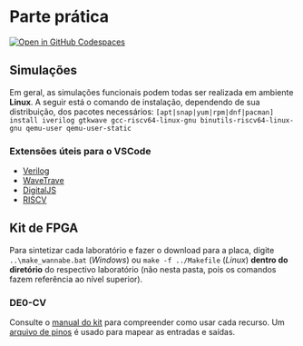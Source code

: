 # Parte prática

[![Open in GitHub Codespaces](https://github.com/codespaces/badge.svg)](https://codespaces.new/menotti/aoc)

## Simulações

Em geral, as simulações funcionais podem todas ser realizada em ambiente **Linux**. A seguir está o comando de instalação, dependendo de sua distribuição, dos pacotes necessários: `[apt|snap|yum|rpm|dnf|pacman] install iverilog gtkwave gcc-riscv64-linux-gnu binutils-riscv64-linux-gnu qemu-user qemu-user-static`

### Extensões úteis para o VSCode

- [Verilog](https://marketplace.visualstudio.com/items/?itemName=mshr-h.VerilogHDL)
- [WaveTrave](https://marketplace.visualstudio.com/publishers/wavetrace)
- [DigitalJS](https://marketplace.visualstudio.com/items/?itemName=yuyichao.digitaljs)
- [RISCV](https://marketplace.visualstudio.com/items/?itemName=zhwu95.riscv)

## Kit de FPGA

Para sintetizar cada laboratório e fazer o download para a placa, digite `..\make_wannabe.bat` (*Windows*) ou `make -f ../Makefile` (*Linux*) **dentro do diretório** do respectivo laboratório (não nesta pasta, pois os comandos fazem referência ao nível superior). 

### DE0-CV

Consulte o [manual do kit](DE0_CV_User_Manual.pdf) para compreender como usar cada recurso. Um [arquivo de pinos](DE0_CV.qsf) é usado para mapear as entradas e saídas.